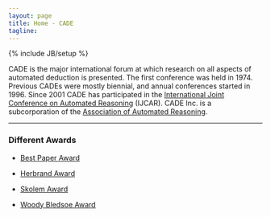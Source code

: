 ```yaml
---
layout: page
title: Home - CADE
tagline: 
---
```

{% include JB/setup %}

CADE is the major international forum at which research on all aspects of automated deduction is presented. The first conference was held in 1974. Previous CADEs were mostly biennial, and annual conferences started in 1996. Since 2001 CADE has participated in the [International Joint Conference on Automated Reasoning](https://mystelven.github.io/IJCAR-website/) (IJCAR). CADE Inc. is a subcorporation of the [Association of Automated Reasoning](https://mystelven.github.io/Association-Automated-Reasoning/).

-----

### Different Awards

- [Best Paper Award](https://mystelven.github.io/CADE-website//Best-Paper-Award)

- [Herbrand Award](https://mystelven.github.io/CADE-website//Herbrand-Award)

- [Skolem Award](https://mystelven.github.io/CADE-website//Skolem-Award)

- [Woody Bledsoe Award](https://mystelven.github.io/CADE-website//WoodyBledsoeAward)
